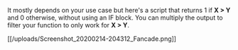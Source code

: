It mostly depends on your use case but here's a script that returns 1 if **X > Y** and 0 otherwise, without using an IF block. You can multiply the output to filter your function to only work for **X > Y**.

[[/uploads/Screenshot_20200214-204312_Fancade.png]]
